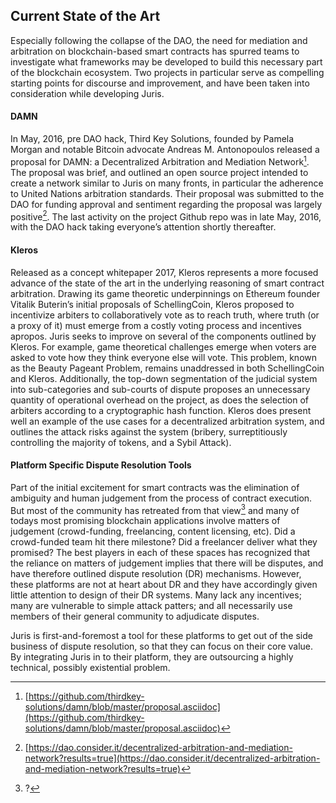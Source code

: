 ## Current State of the Art

Especially following the collapse of the DAO, the need for mediation and arbitration on blockchain-based smart contracts has spurred teams to investigate what frameworks may be developed to build this necessary part of the blockchain ecosystem. Two projects in particular serve as compelling starting points for discourse and improvement, and have been taken into consideration while developing Juris.

#### DAMN

In May, 2016, pre DAO hack, Third Key Solutions, founded by Pamela Morgan and notable Bitcoin advocate Andreas M. Antonopoulos released a proposal for DAMN: a Decentralized Arbitration and Mediation Network[^1]. The proposal was brief, and outlined an open source project intended to create a network similar to Juris on many fronts, in particular the adherence to United Nations arbitration standards. Their proposal was submitted to the DAO for funding approval and sentiment regarding the proposal was largely positive[^2]. The last activity on the project Github repo was in late May, 2016, with the DAO hack taking everyone’s attention shortly thereafter.

#### Kleros

Released as a concept whitepaper 2017, Kleros represents a more focused advance of the state of the art in the underlying reasoning of smart contract arbitration. Drawing its game theoretic underpinnings on Ethereum founder Vitalik Buterin’s initial proposals of SchellingCoin, Kleros proposed to incentivize arbiters to collaboratively vote as to reach truth, where truth \(or a proxy of it\) must emerge from a costly voting process and incentives apropos. Juris seeks to improve on several of the components outlined by Kleros. For example, game theoretical challenges emerge when voters are asked to vote how they think everyone else will vote. This problem, known as the Beauty Pageant Problem, remains unaddressed in both SchellingCoin and Kleros. Additionally, the top-down segmentation of the judicial system into sub-categories and sub-courts of dispute proposes an unnecessary quantity of operational overhead on the project, as does the selection of arbiters according to a cryptographic hash function. Kleros does present well an example of the use cases for a decentralized arbitration system, and outlines the attack risks against the system \(bribery, surreptitiously controlling the majority of tokens, and a Sybil Attack\).

#### Platform Specific Dispute Resolution Tools

Part of the initial excitement for smart contracts was the elimination of ambiguity and human judgement from the process of contract execution. But most of the community has retreated from that view[^3] and many of todays most promising blockchain applications involve matters of judgement \(crowd-funding, freelancing, content licensing, etc\). Did a crowd-funded team hit there milestone? Did a freelancer deliver what they promised? The best players in each of these spaces has recognized that the reliance on matters of judgement implies that there will be disputes, and have therefore outlined dispute resolution \(DR\) mechanisms. However, these platforms are not at heart about DR and they have accordingly given little attention to design of their DR systems. Many lack any incentives; many are vulnerable to simple attack patters; and all necessarily use members of their general community to adjudicate disputes.

Juris is first-and-foremost a tool for these platforms to get out of the side business of dispute resolution, so that they can focus on their core value. By integrating Juris in to their platform, they are outsourcing a highly technical, possibly existential problem.

[^1]:[https://github.com/thirdkey-solutions/damn/blob/master/proposal.asciidoc](https://github.com/thirdkey-solutions/damn/blob/master/proposal.asciidoc)

[^2]:[https://dao.consider.it/decentralized-arbitration-and-mediation-network?results=true](https://dao.consider.it/decentralized-arbitration-and-mediation-network?results=true)

[^3]:?

